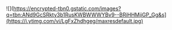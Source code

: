 ![](https://encrypted-tbn0.gstatic.com/images?q=tbn:ANd9GcSRkty3b1RusKWBWWWYBv9--BRiHHMjiGP_Gg&s](https://i.ytimg.com/vi/LgFxZhdhgeg/maxresdefault.jpg)
